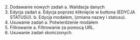 2. Dodawanie nowych zadań
   a. Walidacja danych
3. Edycja zadań
   a. Edycja poprzez kliknięcie w buttona (EDYCJA STATUSU).
   b. Edycja modalem, (zmiana nazwy i statusu).
4. Usuwanie zadań
   a. Potwierdzenie modalem
5. Filtrowanie
   a. Filtrowanie za pomocą URL.
6. Usuwanie zadań skończonych.
